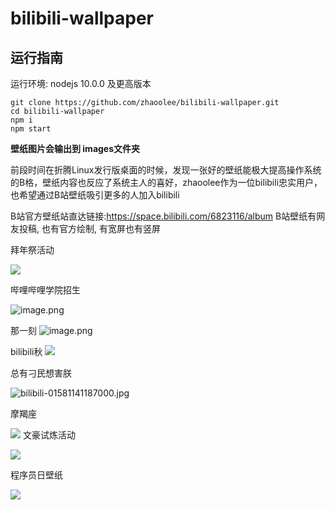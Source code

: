 # bilibili-wallpaper



## 运行指南

运行环境: nodejs 10.0.0 及更高版本

```
git clone https://github.com/zhaoolee/bilibili-wallpaper.git
cd bilibili-wallpaper
npm i
npm start
```

**壁纸图片会输出到 images文件夹**



前段时间在折腾Linux发行版桌面的时候，发现一张好的壁纸能极大提高操作系统的B格，壁纸内容也反应了系统主人的喜好，zhaoolee作为一位bilibili忠实用户，也希望通过B站壁纸吸引更多的人加入bilibili

B站官方壁纸站直达链接:https://space.bilibili.com/6823116/album
B站壁纸有网友投稿, 也有官方绘制, 有宽屏也有竖屏

拜年祭活动

![](http://v2fy.com/asset/bilibili_wallpaper/3203841-90af8f266a675072.jpg)

 哔哩哔哩学院招生

![image.png](http://v2fy.com/asset/bilibili_wallpaper/3203841-b5dde55f280d5633.png)

那一刻
![image.png](http://v2fy.com/asset/bilibili_wallpaper/3203841-d21cffd255ed1961.png)


bilibili秋
![](http://v2fy.com/asset/bilibili_wallpaper/3203841-f533022ca87a83cf.png)

总有刁民想害朕


![bilibili-01581141187000.jpg](http://v2fy.com/asset/bilibili_wallpaper/3203841-48401687ad83acc0.jpg)

摩羯座

![](hhttp://v2fy.com/asset/bilibili_wallpaper/3203841-64d10ef727998b1b.png)
文豪试炼活动

![](http://v2fy.com/asset/bilibili_wallpaper/3203841-0ed599ece9511733.jpg)

程序员日壁纸

![](http://v2fy.com/asset/bilibili_wallpaper/3203841-ee56972a7e14ff43.png)
